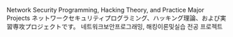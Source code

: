 Network Security Programming, Hacking Theory, and Practice Major Projects
ネットワークセキュリティプログラミング、ハッキング理論、および実習専攻プロジェクトです。
네트워크보안프로그래밍, 해킹이론및실습 전공 프로젝트
